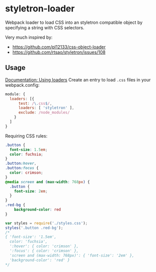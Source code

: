 # styletron-loader
Webpack loader to load CSS into an styletron compatible object by specifying a string with CSS selectors.

Very much inspired by:
- https://github.com/pl12133/css-object-loader
- https://github.com/rtsao/styletron/issues/108

## Usage
[Documentation: Using loaders](http://webpack.github.io/docs/using-loaders.html)
Create an entry to load `.css` files in your webpack.config:

```js
module: {
  loaders: [{
      test: /\.css$/,
      loaders: [ 'styletron' ],
      exclude: /node_modules/
    }
  ]
}
```

Requiring CSS rules:

```css
.button {
  font-size: 1.5em;
  color: fuchsia;
}
.button:hover,
.button:focus {
  color: crimson;
}
@media screen and (max-width: 768px) {
  .button {
    font-size: 2em;
  }
}
.red-bg {
	background-color: red
}
```

```js
var styles = require('./styles.css');
styles('.button .red-bg');
/*
{ 'font-size': '1.5em',
  color: 'fuchsia',
  ':hover': { color: 'crimson' },
  ':focus': { color: 'crimson' },
  'screen and (max-width: 768px)': { 'font-size': '2em' },
  'background-color': 'red' }
*/
```